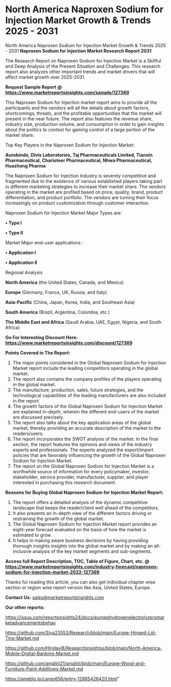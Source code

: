 # North America Naproxen Sodium for Injection Market Growth & Trends 2025 - 2031
North America Naproxen Sodium for Injection Market Growth & Trends 2025 - 2031
<strong>Naproxen Sodium for Injection Market Research Report 2031</strong>

The Research Report on Naproxen Sodium for Injection Market is a Skillful and Deep Analysis of the Present Situation and Challenges. This research report also analyzes other important trends and market drivers that will affect market growth over 2025-2031.

<strong>Request Sample Report @ <a href=https://www.marketreportsinsights.com/sample/127369>https://www.marketreportsinsights.com/sample/127369</a></strong>

This Naproxen Sodium for Injection market report aims to provide all the participants and the vendors will all the details about growth factors, shortcomings, threats, and the profitable opportunities that the market will present in the near future. The report also features the revenue share, industry size, production volume, and consumption in order to gain insights about the politics to contest for gaining control of a large portion of the market share.

Top Key Players in the Naproxen Sodium for Injection Market:

<strong>Aurobindo, Divis Laboratories, Taj Pharmaceuticals Limited, Tianxin Pharmaceutical, Charioteer Pharmaceutical, Nhwa Pharmaceutical, Huazhong Pharma</strong>

The Naproxen Sodium for Injection Industry is severely competitive and fragmented due to the existence of various established players taking part in different marketing strategies to increase their market share. The vendors operating in the market are profiled based on price, quality, brand, product differentiation, and product portfolio. The vendors are turning their focus increasingly on product customization through customer interaction.

Naproxen Sodium for Injection Market Major Types are:

<strong>• Type I

• Type II</strong>

Market Major end-user applications :

<strong>• Application I

• Application II</strong>

Regional Analysis

</u><strong><b>North America</b></strong> (the United States, Canada, and Mexico)

<strong><b>Europe </b></strong>(Germany, France, UK, Russia, and Italy)

<strong><b>Asia-Pacific</b></strong> (China, Japan, Korea, India, and Southeast Asia)

<strong><b>South America</b></strong> (Brazil, Argentina, Colombia, etc.)

<strong><b>The Middle East and Africa</b></strong> (Saudi Arabia, UAE, Egypt, Nigeria, and South Africa)

<strong>Go For Interesting Discount Here: <a href=https://www.marketreportsinsights.com/discount/127369>https://www.marketreportsinsights.com/discount/127369</a></strong>

<strong>Points Covered in The Report:</strong>
<ol>
  <li>The major points considered in the Global Naproxen Sodium for Injection Market report include the leading competitors operating in the global market.</li>
  <li>The report also contains the company profiles of the players operating in the global market.</li>
  <li>The manufacture, production, sales, future strategies, and the technological capabilities of the leading manufacturers are also included in the report.</li>
  <li>The growth factors of the Global Naproxen Sodium for Injection Market are explained in-depth, wherein the different end-users of the market are discussed precisely.</li>
  <li>The report also talks about the key application areas of the global market, thereby providing an accurate description of the market to the readers/users.</li>
  <li>The report incorporates the SWOT analysis of the market. In the final section, the report features the opinions and views of the industry experts and professionals. The experts analyzed the export/import policies that are favorably influencing the growth of the Global Naproxen Sodium for Injection Market.</li>
  <li>The report on the Global Naproxen Sodium for Injection Market is a worthwhile source of information for every policymaker, investor, stakeholder, service provider, manufacturer, supplier, and player interested in purchasing this research document.</li>
</ol>
<strong>Reasons for Buying Global Naproxen Sodium for Injection Market Report:</strong>

<ol>
  <li>The report offers a detailed analysis of the dynamic competitive landscape that keeps the reader/client well ahead of the competitors.</li>
  <li>It also presents an in-depth view of the different factors driving or restraining the growth of the global market.</li>
  <li>The Global Naproxen Sodium for Injection Market report provides an eight-year forecast evaluated on the basis of how the market is estimated to grow.</li>
  <li>It helps in making aware business decisions by having providing thorough insights insights into the global market and by making an all-inclusive analysis of the key market segments and sub-segments.</li>
</ol>
<strong>Access full Report Description, TOC, Table of Figure, Chart, etc. @ <a href=https://www.marketreportsinsights.com/industry-forecast/naproxen-sodium-for-injection-market-2022-127369>https://www.marketreportsinsights.com/industry-forecast/naproxen-sodium-for-injection-market-2022-127369</a></strong>


Thanks for reading this article; you can also get individual chapter wise section or region wise report version like Asia, United States, Europe.

<strong>Contact Us:</strong>
sales@marketreportsinsights.com

<strong>Our other reports:</strong>

<a href=https://issuu.com/reportsinsights24/docs/europehydrogenelectrolyzersmarketadvancementsbehav>https://issuu.com/reportsinsights24/docs/europehydrogenelectrolyzersmarketadvancementsbehav</a>

<a href=https://github.com/Siya23553/Research/blob/main/Europe-Hinged-Lid-Tins-Market.md>https://github.com/Siya23553/Research/blob/main/Europe-Hinged-Lid-Tins-Market.md</a>

<a href=https://github.com/Hindavi8/Researchinsightss/blob/main/North-America-Mobile-Digital-Banking-Market.md>https://github.com/Hindavi8/Researchinsightss/blob/main/North-America-Mobile-Digital-Banking-Market.md</a>

<a href=https://github.com/anjaliiii21/anjaliiii/blob/main/Europe-Wood-and-Furniture-Paint-Additives-Market.md>https://github.com/anjaliiii21/anjaliiii/blob/main/Europe-Wood-and-Furniture-Paint-Additives-Market.md</a>

<a href=https://ameblo.jp/cargo656/entry-12885426420.html>https://ameblo.jp/cargo656/entry-12885426420.html</a>"
